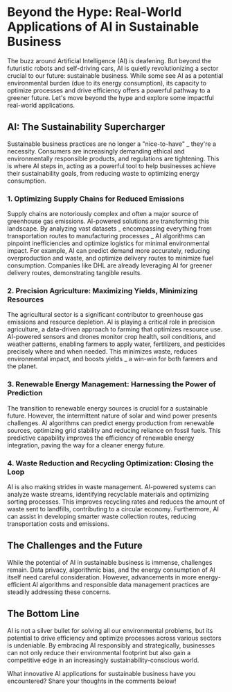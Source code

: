 # Beyond the Hype: Real-World Applications of AI in Sustainable Business

The buzz around Artificial Intelligence (AI) is deafening.  But beyond the futuristic robots and self-driving cars, AI is quietly revolutionizing a sector crucial to our future: sustainable business.  While some see AI as a potential environmental burden (due to its energy consumption), its capacity to optimize processes and drive efficiency offers a powerful pathway to a greener future. Let's move beyond the hype and explore some impactful real-world applications.

## AI:  The Sustainability Supercharger

Sustainable business practices are no longer a "nice-to-have" _ they're a necessity.  Consumers are increasingly demanding ethical and environmentally responsible products, and regulations are tightening.  This is where AI steps in, acting as a powerful tool to help businesses achieve their sustainability goals, from reducing waste to optimizing energy consumption.

### 1. Optimizing Supply Chains for Reduced Emissions

Supply chains are notoriously complex and often a major source of greenhouse gas emissions. AI-powered solutions are transforming this landscape.  By analyzing vast datasets _ encompassing everything from transportation routes to manufacturing processes _ AI algorithms can pinpoint inefficiencies and optimize logistics for minimal environmental impact.  For example,  AI can predict demand more accurately, reducing overproduction and waste, and optimize delivery routes to minimize fuel consumption.  Companies like DHL are already leveraging AI for greener delivery routes, demonstrating tangible results.


### 2. Precision Agriculture:  Maximizing Yields, Minimizing Resources

The agricultural sector is a significant contributor to greenhouse gas emissions and resource depletion. AI is playing a critical role in precision agriculture, a data-driven approach to farming that optimizes resource use.  AI-powered sensors and drones monitor crop health, soil conditions, and weather patterns, enabling farmers to apply water, fertilizers, and pesticides precisely where and when needed. This minimizes waste, reduces environmental impact, and boosts yields _ a win-win for both farmers and the planet.

### 3.  Renewable Energy Management:  Harnessing the Power of Prediction

The transition to renewable energy sources is crucial for a sustainable future.  However, the intermittent nature of solar and wind power presents challenges. AI algorithms can predict energy production from renewable sources, optimizing grid stability and reducing reliance on fossil fuels. This predictive capability improves the efficiency of renewable energy integration, paving the way for a cleaner energy future.


### 4.  Waste Reduction and Recycling Optimization:  Closing the Loop

AI is also making strides in waste management.  AI-powered systems can analyze waste streams, identifying recyclable materials and optimizing sorting processes. This improves recycling rates and reduces the amount of waste sent to landfills, contributing to a circular economy.  Furthermore, AI can assist in developing smarter waste collection routes, reducing transportation costs and emissions.


##  The Challenges and the Future

While the potential of AI in sustainable business is immense, challenges remain.  Data privacy, algorithmic bias, and the energy consumption of AI itself need careful consideration.  However, advancements in more energy-efficient AI algorithms and responsible data management practices are steadily addressing these concerns.


##  The Bottom Line

AI is not a silver bullet for solving all our environmental problems, but its potential to drive efficiency and optimize processes across various sectors is undeniable. By embracing AI responsibly and strategically, businesses can not only reduce their environmental footprint but also gain a competitive edge in an increasingly sustainability-conscious world.

What innovative AI applications for sustainable business have you encountered? Share your thoughts in the comments below!
